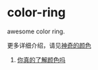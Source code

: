 # color-ring
awesome color ring.


更多详细介绍，请见[神奇的颜色](https://juejin.cn/column/7047522560166068254)
1. [你真的了解颜色吗](https://juejin.cn/post/7047529302140649486)
